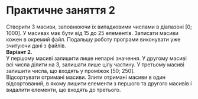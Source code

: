 # Практичне заняття 2

Створити 3 масиви, заповнюючи їх випадковими числами в діапазоні [0; 1000]. У масивах має бути від 15 до 25 елементів. Записати масиви кожен в окремий файл. Подальшу роботу програми виконувати уже зчитуючи дані з файлів.\
**Варіант 2.**\
У першому масиві залишити лише непарні значення. У другому масиві всі числа ділити на 3, залишати лише цілу частину. У третьому масиві залишити числа, що входять у проміжок [50; 250].\
Відсортувати отримані масиви. Злити отримані масиви в один відсортований, в якому лишити елементи з першого та другого масивів і видалити елементи, що входять до третього.
